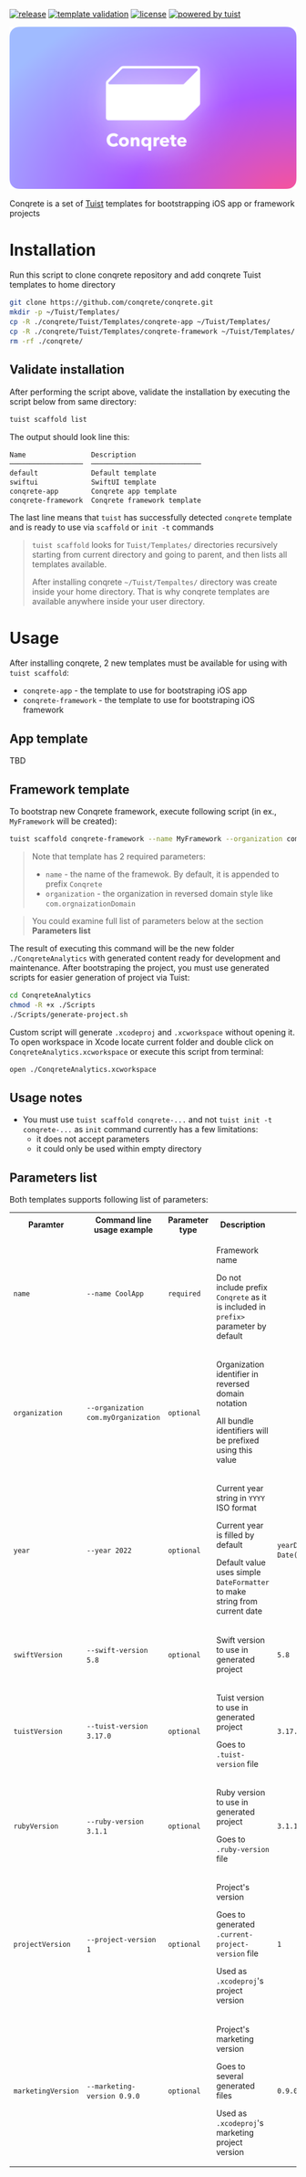 [![release](https://img.shields.io/github/v/release/conqrete/ConqreteFrameworkTuistTemplate?display_name=tag&sort=date)](https://github.com/conqrete/conqrete/releases)
[![template validation](https://img.shields.io/github/actions/workflow/status/conqrete/conqrete/validate-templates.yml?branch=main&label=template%20validation)](https://github.com/conqrete/conqrete/actions/workflows/validate-template.yml)
[![license](https://img.shields.io/github/license/conqrete/conqrete)](https://github.com/conqrete/conqrete/blob/main/LICENSE)
[![powered by tuist](https://img.shields.io/badge/powered%20by-Tuist-blue)](https://tuist.io)

![conqrete logotype](./Resources/conqrete-logo.png)

Conqrete is a set of [Tuist](https://tuist.io) templates for bootstrapping iOS app or framework projects

# Installation

Run this script to clone conqrete repository and add conqrete Tuist templates to home directory

```sh
git clone https://github.com/conqrete/conqrete.git
mkdir -p ~/Tuist/Templates/
cp -R ./conqrete/Tuist/Templates/conqrete-app ~/Tuist/Templates/
cp -R ./conqrete/Tuist/Templates/conqrete-framework ~/Tuist/Templates/
rm -rf ./conqrete/
```

## Validate installation

After performing the script above, validate the installation by executing the script below from same directory:

```sh
tuist scaffold list
```

The output should look line this:

```
Name                Description
──────────────────  ───────────────────────────
default             Default template
swiftui             SwiftUI template
conqrete-app        Conqrete app template
conqrete-framework  Conqrete framework template
```

The last line means that `tuist` has successfully detected `conqrete` template and is ready to use via `scaffold` or `init -t` commands

> `tuist scaffold` looks for `Tuist/Templates/` directories recursively starting from current directory and going to parent, and then lists all templates available. 
>
> After installing conqrete `~/Tuist/Tempaltes/` directory was create inside your home directory. That is why conqrete templates are available anywhere inside your user directory.

# Usage

After installing conqrete, 2 new templates must be available for using with `tuist scaffold`:
- `conqrete-app` - the template to use for bootstraping iOS app
- `conqrete-framework` - the template to use for bootstraping iOS framework

## App template

TBD

## Framework template

To bootstrap new Conqrete framework, execute following script (in ex., `MyFramework` will be created):

```sh
tuist scaffold conqrete-framework --name MyFramework --organization com.myOrganization
```

> Note that template has 2 required parameters:
> - `name` - the name of the framewok. By default, it is appended to prefix `Conqrete`
> - `organization` - the organization in reversed domain style like `com.orgnaizationDomain`

>
> You could examine full list of parameters below at the section **Parameters list**

The result of executing this command will be the new folder `./ConqreteAnalytics` with generated content ready for development and maintenance. After bootstraping the project, you must use generated scripts for easier generation of project via Tuist:

```sh
cd ConqreteAnalytics
chmod -R +x ./Scripts
./Scripts/generate-project.sh
```

Custom script will generate `.xcodeproj` and `.xcworkspace` without opening it. To open workspace in Xcode locate current folder and double click on `ConqreteAnalytics.xcworkspace` or execute this script from terminal:

```sh
open ./ConqreteAnalytics.xcworkspace
```

## Usage notes

- You must use `tuist scaffold conqrete-...` and not `tuist init -t conqrete-...` as `init` command currently has a few limitations:
  - it does not accept parameters
  - it could only be used within empty directory

## Parameters list

Both templates supports following list of parameters:

<table>
    <tr>
        <th>Paramter</th>
        <th>Command line usage example</th>
        <th>Parameter type</th>
        <th>Description</th>
        <th>Default value</th>
    </tr>
    <tr>
        <td><code>name</code></td>
        <td><code>--name CoolApp</code></td>
        <td><code>required</code></td>
        <td>
            <p>Framework name</p>
            <p>
                Do not include prefix <code>Conqrete</code>
                as it is included in <code>prefix></code> parameter by default
            </p>
        </td>
        <td></td>
    </tr>
    <tr>
        <td><code>organization</code></td>
        <td><code>--organization com.myOrganization</code></td>
        <td><code>optional</code></td>
        <td>
            <p>
                Organization identifier in reversed domain notation
            </p>
            <p>
                All bundle identifiers will be prefixed using this value
            </p>
        </td>
        <td></td>
    </tr>
    <tr>
        <td><code>year</code></td>
        <td><code>--year 2022</code></td>
        <td><code>optional</code></td>
        <td>
            <p>Current year string in <code>YYYY</code> ISO format</p>
            <p>Current year is filled by default</p>
            <p>
                Default value uses simple <code>DateFormatter</code> to make string from current date
            </p>
        </td>
        <td>
            <code>yearDateFormatter.string(from: Date())</code>
        </td>
    </tr>
    <tr>
        <td><code>swiftVersion</code></td>
        <td><code>--swift-version 5.8</code></td>
        <td><code>optional</code></td>
        <td>
            <p>Swift version to use in generated project</p>
        </td>
        <td><code>5.8</code></td>
    </tr>
    <tr>
        <td><code>tuistVersion</code></td>
        <td><code>--tuist-version 3.17.0</code></td>
        <td><code>optional</code></td>
        <td>
            <p>Tuist version to use in generated project</p>
            <p>Goes to <code>.tuist-version</code> file</p>
        </td>
        <td><code>3.17.0</code></td>
    </tr>
    <tr>
        <td><code>rubyVersion</code></td>
        <td><code>--ruby-version 3.1.1</code></td>
        <td><code>optional</code></td>
        <td>
            <p>Ruby version to use in generated project</p>
            <p>Goes to <code>.ruby-version</code> file</p>
        </td>
        <td><code>3.1.1</code></td>
    </tr>
    <tr>
        <td><code>projectVersion</code></td>
        <td><code>--project-version 1</code></td>
        <td><code>optional</code></td>
        <td>
            <p>Project's version</p>
            <p>
                Goes to generated
                <code>.current-project-version</code> file
            </p>
            <p>Used as <code>.xcodeproj</code>'s project version</p>
        </td>
        <td><code>1</code></td>
    </tr>
    <tr>
        <td><code>marketingVersion</code></td>
        <td><code>--marketing-version 0.9.0</code></td>
        <td><code>optional</code></td>
        <td>
            <p>Project's marketing version</p>
            <p>Goes to several generated files</p>
            <p>Used as <code>.xcodeproj</code>'s marketing project version</p>
        </td>
        <td><code>0.9.0</code></td>
    </tr>
</table>
